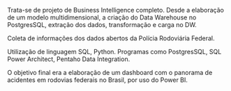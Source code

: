 Trata-se de projeto de Business Intelligence completo. Desde a elaboração de um modelo multidimensional, a criação do Data Warehouse no PostgresSQL, extração dos dados, transformação e carga no DW. 

Coleta de informações dos dados abertos da Polícia Rodoviária Federal.

Utilização de linguagem SQL, Python. Programas como PostgresSQL, SQL Power Architect, Pentaho Data Integration.

O objetivo final era a elaboração de um dashboard com o panorama de acidentes em rodovias federais no Brasil, por uso do Power BI.
